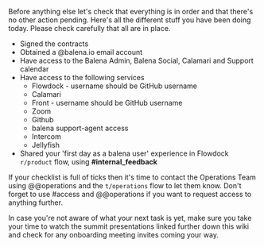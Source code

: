 Before anything else let's check that everything is in order and that there's no other action pending. Here's all the different stuff you have been doing today. Please check carefully that all are in place.

* Signed the contracts
* Obtained a @balena.io email account
* Have access to the Balena Admin, Balena Social, Calamari and Support calendar
* Have access to the following services
   * Flowdock - username should be GitHub username
   * Calamari
   * Front - username should be GitHub username
   * Zoom
   * Github
   * balena support-agent access
   * Intercom
   * Jellyfish
* Shared your 'first day as a balena user' experience in Flowdock `r/product` flow, using **#internal_feedback**

If your checklist is full of ticks then it's time to contact the Operations Team using @@operations and the `t/operations` flow to let them know. Don't forget to use #access and @@operations if you want to request access to anything further.

In case you're not aware of what your next task is yet, make sure you take your time to watch the summit presentations linked further down this wiki and check for any onboarding meeting invites coming your way. 
